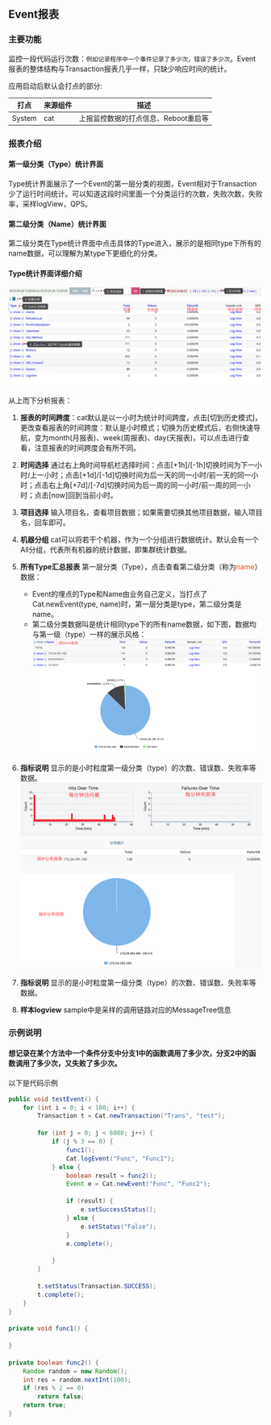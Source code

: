 ## Event报表
### 主要功能

监控一段代码运行次数：`例如记录程序中一个事件记录了多少次，错误了多少次`。Event报表的整体结构与Transaction报表几乎一样，只缺少响应时间的统计。

应用启动后默认会打点的部分:

|  打点 | 来源组件 | 描述 |
| --- | --- | --- |
| System | cat | 上报监控数据的打点信息、Reboot重启等 |

### 报表介绍 
#### 第一级分类（Type）统计界面

Type统计界面展示了一个Event的第一层分类的视图，Event相对于Transaction少了运行时间统计。可以知道这段时间里面一个分类运行的次数，失败次数，失败率，采样logView，QPS。

#### 第二级分类（Name）统计界面
第二级分类在Type统计界面中点击具体的Type进入，展示的是相同type下所有的name数据，可以理解为某type下更细化的分类。

#### Type统计界面详细介绍

![](../../resources/ch1-report/event.png)

从上而下分析报表：

1. **报表的时间跨度**：cat默认是以一小时为统计时间跨度，点击[切到历史模式]，更改查看报表的时间跨度：默认是小时模式；切换为历史模式后，右侧快速导航，变为month(月报表)、week(周报表)、day(天报表)，可以点击进行查看，注意报表的时间跨度会有所不同。
2. **时间选择** 通过右上角时间导航栏选择时间：点击[+1h]/[-1h]切换时间为下一小时/上一小时；点击[+1d]/[-1d]切换时间为后一天的同一小时/前一天的同一小时；点击右上角[+7d]/[-7d]切换时间为后一周的同一小时/前一周的同一小时；点击[now]回到当前小时。
3. **项目选择** 输入项目名，查看项目数据；如果需要切换其他项目数据，输入项目名，回车即可。
4. **机器分组** cat可以将若干个机器，作为一个分组进行数据统计。默认会有一个All分组，代表所有机器的统计数据，即集群统计数据。
5. **所有Type汇总报表** 第一层分类（Type），点击查看第二级分类（称为<font color=#FF4500>name</font>）数据：
    - Event的埋点的Type和Name由业务自己定义，当打点了Cat.newEvent(type, name)时，第一层分类是type，第二级分类是name。
    - 第二级分类数据叫是统计相同type下的所有name数据，如下图，数据均与第一级（type）一样的展示风格：
    ![](../../resources/ch1-report/event_name.png)

6. **指标说明** 显示的是小时粒度第一级分类（type）的次数、错误数、失败率等数据。
![](../../resources/ch1-report/event_detail1.png)
![](../../resources/ch1-report/event_detail2.png)


7. **指标说明** 显示的是小时粒度第一级分类（type）的次数、错误数、失败率等数据。
8. **样本logview** sample中是采样的调用链路对应的MessageTree信息

### 示例说明
#### 想记录在某个方法中一个条件分支中分支1中的函数调用了多少次，分支2中的函数调用了多少次，又失败了多少次。
以下是代码示例

```java
public void testEvent() {
    for (int i = 0; i < 100; i++) {
        Transaction t = Cat.newTransaction("Trans", "test");

        for (int j = 0; j < 6000; j++) {
            if (j % 3 == 0) {
                func1();
                Cat.logEvent("Func", "Func1");
            } else {
                boolean result = func2();
                Event e = Cat.newEvent("Func", "Func2");

                if (result) {
                    e.setSuccessStatus();
                } else {
                    e.setStatus("False");
                }
                e.complete();

            }
        }

        t.setStatus(Transaction.SUCCESS);
        t.complete();
    }
}

private void func1() {

}

private boolean func2() {
    Random random = new Random();
    int res = random.nextInt(100);
    if (res % 2 == 0)
        return false;
    return true;
}
```